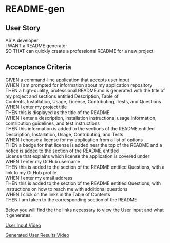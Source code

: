 # README-gen

## User Story
AS A developer<br />
I WANT a README generator<br />
SO THAT can quickly create a professional README for a new project<br /> 

## Acceptance Criteria
GIVEN a command-line application that accepts user input<br />
WHEN I am prompted for information about my application repository<br />
THEN a high-quality, professional README.md is generated with the title of my project and sections entitled Description, Table of<br /> Contents, Installation, Usage, License, Contributing, Tests, and Questions<br />
WHEN I enter my project title<br />
THEN this is displayed as the title of the README<br />
WHEN I enter a description, installation instructions, usage information, contribution guidelines, and test instructions<br />
THEN this information is added to the sections of the README entitled Description, Installation, Usage, Contributing, and Tests<br />
WHEN I choose a license for my application from a list of options<br />
THEN a badge for that license is added near the top of the README and a notice is added to the section of the README entitled<br /> License that explains which license the application is covered under<br />
WHEN I enter my GitHub username<br />
THEN this is added to the section of the README entitled Questions, with a link to my GitHub profile<br />
WHEN I enter my email address<br />
THEN this is added to the section of the README entitled Questions, with instructions on how to reach me with additional questions<br />
WHEN I click on the links in the Table of Contents<br />
THEN I am taken to the corresponding section of the README<br />

Below you will find the the links necessary to view the User input and what it generates.<br />

[User Input Video](https://drive.google.com/file/d/1AGi3x1y-d8y1-lpJCr4kdYiS3Ch6YSXt/view?usp=sharing)

[Generated User Results Video](https://drive.google.com/file/d/1pNVLIr_TzzgoLsFD8_wQtnQvcSA_4ybd/view?usp=sharing)
